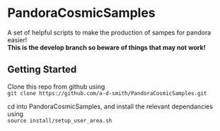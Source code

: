 PandoraCosmicSamples
====================
A set of helpful scripts to make the production of sampes for pandora easier!  
**This is the develop branch so beware of things that may not work!**



Getting Started
---------------
Clone this repo from github using  
`git clone https://github.com/a-d-smith/PandoraCosmicSamples.git`

cd into PandoraCosmicSamples, and install the relevant dependancies using  
`source install/setup_user_area.sh`

